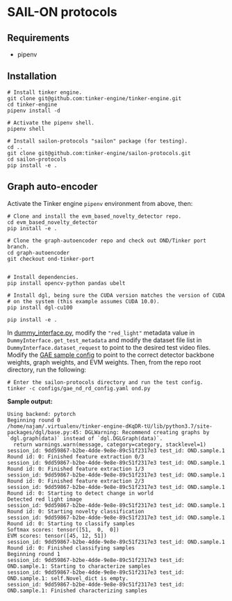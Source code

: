 # SAIL-ON protocols

## Requirements
* pipenv

## Installation

```
# Install tinker engine.
git clone git@github.com:tinker-engine/tinker-engine.git
cd tinker-engine
pipenv install -d

# Activate the pipenv shell.
pipenv shell

# Install sailon-protocols "sailon" package (for testing).
cd ..
git clone git@github.com:tinker-engine/sailon-protocols.git
cd sailon-protocols
pip install -e .
```

## Graph auto-encoder

Activate the Tinker engine `pipenv` environment from above, then:

```
# Clone and install the evm_based_novelty_detector repo.
cd evm_based_novelty_detector
pip install -e .

# Clone the graph-autoencoder repo and check out OND/Tinker port branch.
cd graph-autoencoder
git checkout ond-tinker-port


# Install dependencies.
pip install opencv-python pandas ubelt

# Install dgl, being sure the CUDA version matches the version of CUDA
# on the system (this example assumes CUDA 10.0).
pip install dgl-cu100

pip install -e .
```

In
[dummy_interface.py](./sailon/dummy_interface.py), modify the `"red_light"`
metadata value in `DummyInterface.get_test_metadata` and modify the dataset
file list in `DummyInterface.dataset_request` to point to the desired test
video files. Modify the [GAE sample config](./configs/gae_nd_rd_config.yaml)
to point to the correct detector backbone weights, graph weights, and EVM
weights. Then, from the repo root directory, run the following:

```
# Enter the sailon-protocols directory and run the test config.
tinker -c configs/gae_nd_rd_config.yaml ond.py
```

**Sample output:**

```
Using backend: pytorch
Beginning round 0
/home/najam/.virtualenv/tinker-engine-dKqDR-tU/lib/python3.7/site-packages/dgl/base.py:45: DGLWarning: Recommend creating graphs by `dgl.graph(data)` instead of `dgl.DGLGraph(data)`.
  return warnings.warn(message, category=category, stacklevel=1)
session_id: 9dd59867-b2be-4dde-9e8e-89c51f2317e3 test_id: OND.sample.1 Round id: 0: Finished feature extraction 0/3
session_id: 9dd59867-b2be-4dde-9e8e-89c51f2317e3 test_id: OND.sample.1 Round id: 0: Finished feature extraction 1/3
session_id: 9dd59867-b2be-4dde-9e8e-89c51f2317e3 test_id: OND.sample.1 Round id: 0: Finished feature extraction 2/3
session_id: 9dd59867-b2be-4dde-9e8e-89c51f2317e3 test_id: OND.sample.1 Round id: 0: Starting to detect change in world
Detected red light image
session_id: 9dd59867-b2be-4dde-9e8e-89c51f2317e3 test_id: OND.sample.1 Round id: 0: Starting novelty classification
session_id: 9dd59867-b2be-4dde-9e8e-89c51f2317e3 test_id: OND.sample.1 Round id: 0: Starting to classify samples
Softmax scores: tensor([51,  0,  0])
EVM scores: tensor([45, 12, 51])
session_id: 9dd59867-b2be-4dde-9e8e-89c51f2317e3 test_id: OND.sample.1 Round id: 0: Finished classifying samples
Beginning round 1
session_id: 9dd59867-b2be-4dde-9e8e-89c51f2317e3 test_id: OND.sample.1: Starting to characterize samples
session_id: 9dd59867-b2be-4dde-9e8e-89c51f2317e3 test_id: OND.sample.1: self.Novel_dict is empty.
session_id: 9dd59867-b2be-4dde-9e8e-89c51f2317e3 test_id: OND.sample.1: Finished characterizing samples
```
